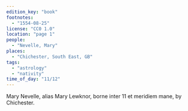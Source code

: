 ```yaml
---
edition_key: "book"
footnotes:
  - "1554-08-25"
license: "CC0 1.0"
location: "page 1"
people:
  - "Nevelle, Mary"
places:
  - "Chichester, South East, GB"
tags:
  - "astrology"
  - "nativity"
time_of_day: "11/12"
---
```

Mary Nevelle, alias Mary Lewknor, borne
inter 11 et meridiem mane, by Chichester.
